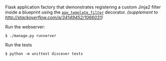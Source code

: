 Flask application factory that demonstrates registering a custom Jinja2 filter inside a blueprint using the [`app_template_filter`](http://flask.pocoo.org/docs/0.10/api/#flask.Blueprint.app_template_filter) decorator.  *(supplement to http://stackoverflow.com/q/34149452/1066031)*

Run the webserver:

    $ ./manage.py runserver

Run the tests

    $ python -m unittest discover tests



